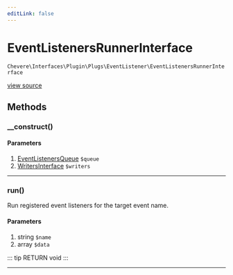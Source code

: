 ```yaml
---
editLink: false
---
```


# EventListenersRunnerInterface

`Chevere\Interfaces\Plugin\Plugs\EventListener\EventListenersRunnerInterface`

[view source](https://github.com/chevere/chevere/blob/master/interfaces/Plugin/Plugs/EventListener/EventListenersRunnerInterface.php)

## Methods

### __construct()

#### Parameters

1. [EventListenersQueue](../../../../Components/Plugin/Plugs/EventListeners/EventListenersQueue.md) `$queue`
2. [WritersInterface](../../../Writer/WritersInterface.md) `$writers`

---

### run()

Run registered event listeners for the target event name.

#### Parameters

1. string `$name`
2. array `$data`

::: tip RETURN
void
:::

---
